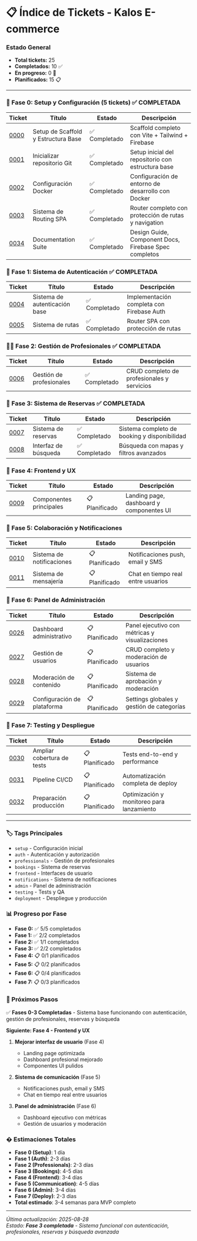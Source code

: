 # 📋 Índice de Tickets - Kalos E-commerce

### Estado General
- **Total tickets:** 25
- **Completados:** 10 ✅
- **En progreso:** 0 🔄  
- **Planificados:** 15 📋

---

### 🔨 Fase 0: Setup y Configuración (5 tickets) ✅ **COMPLETADA**
| Ticket | Título | Estado | Descripción |
|--------|--------|--------|-------------|
| [0000](fase0-0000-scaffold-setup.md) | Setup de Scaffold y Estructura Base | ✅ Completado | Scaffold completo con Vite + Tailwind + Firebase |
| [0001](fase0-0001-init-git-repo.md) | Inicializar repositorio Git | ✅ Completado | Setup inicial del repositorio con estructura base |
| [0002](fase0-0002-docker-setup.md) | Configuración Docker | ✅ Completado | Configuración de entorno de desarrollo con Docker |
| [0003](fase0-0003-routing-system.md) | Sistema de Routing SPA | ✅ Completado | Router completo con protección de rutas y navigation |
| [0034](fase0-0034-documentation-suite.md) | Documentation Suite | ✅ Completado | Design Guide, Component Docs, Firebase Spec completos |

### 🔐 Fase 1: Sistema de Autenticación ✅ **COMPLETADA**
| Ticket | Título | Estado | Descripción |
|--------|--------|--------|-------------|
| [0004](fase1-0004-auth-base-system.md) | Sistema de autenticación base | ✅ Completado | Implementación completa con Firebase Auth |
| [0005](fase1-0005-routing-system.md) | Sistema de rutas | ✅ Completado | Router SPA con protección de rutas |

### 👨‍🎨 Fase 2: Gestión de Profesionales ✅ **COMPLETADA**
| Ticket | Título | Estado | Descripción |
|--------|--------|--------|-------------|
| [0006](fase2-0006-professional-management.md) | Gestión de profesionales | ✅ Completado | CRUD completo de profesionales y servicios |

### 📅 Fase 3: Sistema de Reservas ✅ **COMPLETADA**
| Ticket | Título | Estado | Descripción |
|--------|--------|--------|-------------|
| [0007](fase3-0007-booking-system.md) | Sistema de reservas | ✅ Completado | Sistema completo de booking y disponibilidad |
| [0008](fase3-0008-search-interface.md) | Interfaz de búsqueda | ✅ Completado | Búsqueda con mapas y filtros avanzados |

### 🎨 Fase 4: Frontend y UX
| Ticket | Título | Estado | Descripción |
|--------|--------|--------|-------------|
| [0009](fase4-0009-frontend-components.md) | Componentes principales | 📋 Planificado | Landing page, dashboard y componentes UI |

### 💬 Fase 5: Colaboración y Notificaciones
| Ticket | Título | Estado | Descripción |
|--------|--------|--------|-------------|
| [0010](fase5-0010-notification-system.md) | Sistema de notificaciones | 📋 Planificado | Notificaciones push, email y SMS |
| [0011](fase5-0011-messaging-system.md) | Sistema de mensajería | 📋 Planificado | Chat en tiempo real entre usuarios |

### 👑 Fase 6: Panel de Administración
| Ticket | Título | Estado | Descripción |
|--------|--------|--------|-------------|
| [0026](fase6-0026-admin-dashboard.md) | Dashboard administrativo | 📋 Planificado | Panel ejecutivo con métricas y visualizaciones |
| [0027](fase6-0027-user-management.md) | Gestión de usuarios | 📋 Planificado | CRUD completo y moderación de usuarios |
| [0028](fase6-0028-content-moderation.md) | Moderación de contenido | 📋 Planificado | Sistema de aprobación y moderación |
| [0029](fase6-0029-platform-config.md) | Configuración de plataforma | 📋 Planificado | Settings globales y gestión de categorías |

### 🧪 Fase 7: Testing y Despliegue
| Ticket | Título | Estado | Descripción |
|--------|--------|--------|-------------|
| [0030](fase7-0030-expand-test-coverage.md) | Ampliar cobertura de tests | 📋 Planificado | Tests end-to-end y performance |
| [0031](fase7-0031-setup-cicd-pipeline.md) | Pipeline CI/CD | 📋 Planificado | Automatización completa de deploy |
| [0032](fase7-0032-prepare-for-production.md) | Preparación producción | 📋 Planificado | Optimización y monitoreo para lanzamiento |

---

### 🏷️ Tags Principales
- `setup` - Configuración inicial
- `auth` - Autenticación y autorización  
- `professionals` - Gestión de profesionales
- `bookings` - Sistema de reservas
- `frontend` - Interfaces de usuario
- `notifications` - Sistema de notificaciones
- `admin` - Panel de administración
- `testing` - Tests y QA
- `deployment` - Despliegue y producción

### 📊 Progreso por Fase
- **Fase 0:** ✅ 5/5 completados
- **Fase 1:** ✅ 2/2 completados  
- **Fase 2:** ✅ 1/1 completados
- **Fase 3:** ✅ 2/2 completados
- **Fase 4:** 📋 0/1 planificados
- **Fase 5:** 📋 0/2 planificados
- **Fase 6:** 📋 0/4 planificados
- **Fase 7:** 📋 0/3 planificados

### 🎯 Próximos Pasos
✅ **Fases 0-3 Completadas** - Sistema base funcionando con autenticación, gestión de profesionales, reservas y búsqueda

**Siguiente: Fase 4 - Frontend y UX**
1. **Mejorar interfaz de usuario** (Fase 4)
   - Landing page optimizada
   - Dashboard profesional mejorado
   - Componentes UI pulidos

2. **Sistema de comunicación** (Fase 5)
   - Notificaciones push, email y SMS
   - Chat en tiempo real entre usuarios

3. **Panel de administración** (Fase 6)
   - Dashboard ejecutivo con métricas
   - Gestión de usuarios y moderación

### � Estimaciones Totales
- **Fase 0 (Setup)**: 1 día
- **Fase 1 (Auth)**: 2-3 días
- **Fase 2 (Professionals)**: 2-3 días  
- **Fase 3 (Bookings)**: 4-5 días
- **Fase 4 (Frontend)**: 3-4 días
- **Fase 5 (Communication)**: 4-5 días
- **Fase 6 (Admin)**: 3-4 días
- **Fase 7 (Deploy)**: 2-3 días
- **Total estimado**: 3-4 semanas para MVP completo

---

*Última actualización: 2025-08-28*  
*Estado: **Fase 3 completada** - Sistema funcional con autenticación, profesionales, reservas y búsqueda avanzada*
